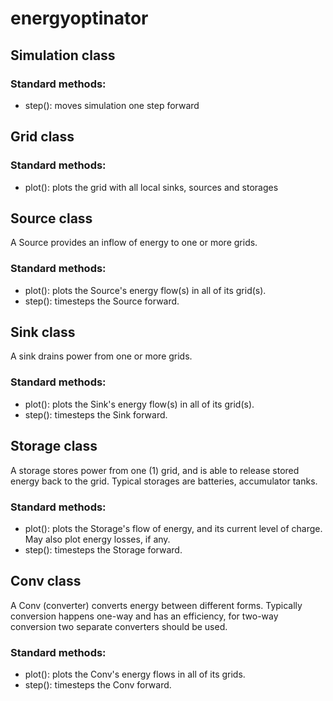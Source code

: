 # energyoptinator

## Simulation class
### Standard methods:
- step(): moves simulation one step forward

## Grid class
### Standard methods:
- plot(): plots the grid with all local sinks, sources and storages
  
## Source class
A Source provides an inflow of energy to one or more grids. 

### Standard methods: 
- plot(): plots the Source's energy flow(s) in all of its grid(s). 
- step(): timesteps the Source forward. 

## Sink class
A sink drains power from one or more grids. 

### Standard methods: 
- plot(): plots the Sink's energy flow(s) in all of its grid(s). 
- step(): timesteps the Sink forward. 

## Storage class
A storage stores power from one (1) grid, and is able to release stored energy back to the grid. Typical storages are batteries, accumulator tanks. 

### Standard methods:
- plot(): plots the Storage's flow of energy, and its current level of charge. May also plot energy losses, if any. 
- step(): timesteps the Storage forward. 

## Conv class
A Conv (converter) converts energy between different forms. Typically conversion happens one-way and has an efficiency, for two-way conversion two separate converters should be used. 

### Standard methods:
- plot(): plots the Conv's energy flows in all of its grids. 
- step(): timesteps the Conv forward. 
